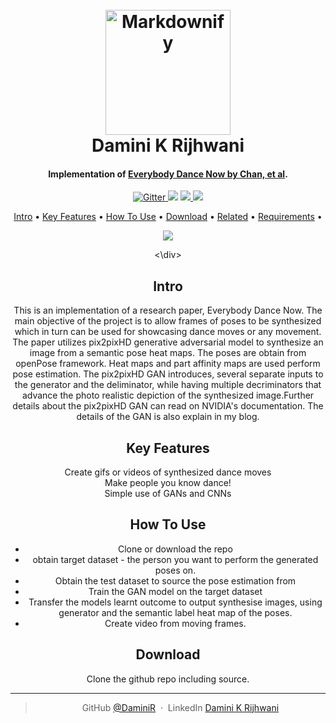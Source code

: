 
<h1 align="center">
  <br>
  <a href="http://www.amitmerchant.com/electron-markdownify"><img src="https://raw.githubusercontent.com/amitmerchant1990/electron-markdownify/master/app/img/markdownify.png" alt="Markdownify" width="200"></a>
  <br>
  Damini K Rijhwani
  <br>
</h1>

<h4 align="center"> Implementation of <a href="https://arxiv.org/pdf/1808.07371.pdf">Everybody Dance Now  by Chan, et al</a>.</h4>

<p align="center">
  <a href="https://www.python.org/">
    <img src="https://img.shields.io/badge/Made%20with-Python-1f425f.svg"
         alt="Gitter">
  </a>
  <a href="https://github.com/daminiR/">
  <img src="https://img.shields.io/badge/Ask%20me-anything-1abc9c.svg"></a>
  <a href="https://GitHub.com/Naereen/StrapDown.js/graphs/contributors/">
      <img src="https://img.shields.io/github/contributors/Naereen/StrapDown.js.svg">
  </a>
  <a href="https://pypi.python.org/pypi/ansicolortags/">
    <img src="https://img.shields.io/pypi/l/ansicolortags.svg">
  </a>
</p>

<p align="center">
  <a href="#intro">Intro</a> •
  <a href="#key-features">Key Features</a> •
  <a href="#how-to-use">How To Use</a> •
  <a href="#download">Download</a> •
  <a href="#related">Related</a> •
    <a href="#Requirements">Requirements</a> •
</p>

<div id=”mainDiv”, align="center">

![](new_gif_blog.gif)

<\div>
## Intro 

This is an implementation of a research paper, Everybody Dance Now. The main objective of the project is to allow frames of poses to be synthesized which in turn can be used for showcasing dance moves or any movement.
The paper utilizes pix2pixHD generative adversarial model to synthesize an image from a semantic pose heat maps. The poses are obtain from openPose framework. Heat maps and part affinity maps are used perform pose estimation.
The pix2pixHD GAN introduces, several separate inputs to the generator and the deliminator, while having multiple decriminators that advance the photo realistic depiction of the synthesized image.Further details about the 
pix2pixHD GAN can read on NVIDIA's documentation. The details of the GAN is also explain in my blog.   

## Key Features

Create gifs or videos of synthesized dance moves<br/>
Make people you know dance!<br/>
Simple use of GANs and CNNs<br/>

## How To Use

- Clone or download the repo
- obtain target dataset - the person you want to perform the generated poses on.
- Obtain the test dataset to source the pose estimation from
- Train the GAN model on the target dataset 
- Transfer the models learnt outcome to output synthesise images, using generator and the semantic label heat map of the poses.
- Create video from moving frames.
## Download 
Clone the github repo including source. 


---
> GitHub [@DaminiR](https://github.com/daminiR/) &nbsp;&middot;&nbsp;
> LinkedIn [Damini K Rijhwani](www.linkedin.com/in/drijhwan)




